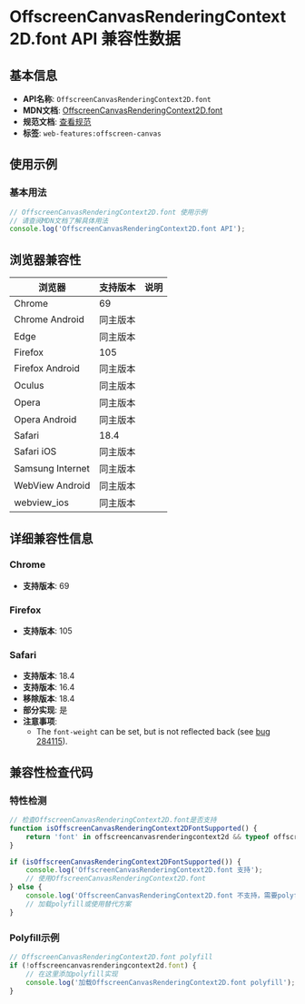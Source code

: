 # OffscreenCanvasRenderingContext2D.font API 兼容性数据

## 基本信息

- **API名称**: `OffscreenCanvasRenderingContext2D.font`
- **MDN文档**: [OffscreenCanvasRenderingContext2D.font](https://developer.mozilla.org/docs/Web/API/CanvasRenderingContext2D/font)
- **规范文档**: [查看规范](https://html.spec.whatwg.org/multipage/canvas.html#dom-context-2d-font-dev)
- **标签**: `web-features:offscreen-canvas`

## 使用示例

### 基本用法

```javascript
// OffscreenCanvasRenderingContext2D.font 使用示例
// 请查阅MDN文档了解具体用法
console.log('OffscreenCanvasRenderingContext2D.font API');
```

## 浏览器兼容性

| 浏览器 | 支持版本 | 说明 |
|--------|----------|------|
| Chrome | 69 |  |
| Chrome Android | 同主版本 |  |
| Edge | 同主版本 |  |
| Firefox | 105 |  |
| Firefox Android | 同主版本 |  |
| Oculus | 同主版本 |  |
| Opera | 同主版本 |  |
| Opera Android | 同主版本 |  |
| Safari | 18.4 |  |
| Safari iOS | 同主版本 |  |
| Samsung Internet | 同主版本 |  |
| WebView Android | 同主版本 |  |
| webview_ios | 同主版本 |  |

## 详细兼容性信息

### Chrome

- **支持版本**: 69

### Firefox

- **支持版本**: 105

### Safari

- **支持版本**: 18.4
- **支持版本**: 16.4
- **移除版本**: 18.4
- **部分实现**: 是
- **注意事项**:
  - The `font-weight` can be set, but is not reflected back (see [bug 284115](https://webkit.org/b/284115)).

## 兼容性检查代码

### 特性检测

```javascript
// 检查OffscreenCanvasRenderingContext2D.font是否支持
function isOffscreenCanvasRenderingContext2DFontSupported() {
    return 'font' in offscreencanvasrenderingcontext2d && typeof offscreencanvasrenderingcontext2d.font === 'function';
}

if (isOffscreenCanvasRenderingContext2DFontSupported()) {
    console.log('OffscreenCanvasRenderingContext2D.font 支持');
    // 使用OffscreenCanvasRenderingContext2D.font
} else {
    console.log('OffscreenCanvasRenderingContext2D.font 不支持，需要polyfill');
    // 加载polyfill或使用替代方案
}
```

### Polyfill示例

```javascript
// OffscreenCanvasRenderingContext2D.font polyfill
if (!offscreencanvasrenderingcontext2d.font) {
    // 在这里添加polyfill实现
    console.log('加载OffscreenCanvasRenderingContext2D.font polyfill');
}
```

